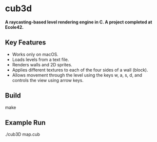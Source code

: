# cub3d

**A raycasting-based level rendering engine in C. A project completed at Ecole42.**

## Key Features

- Works only on macOS.
- Loads levels from a text file.
- Renders walls and 2D sprites.
- Applies different textures to each of the four sides of a wall (block).
- Allows movement through the level using the keys w, a, s, d, and controls the view using arrow keys.

## Build

make

## Example Run

./cub3D map.cub
